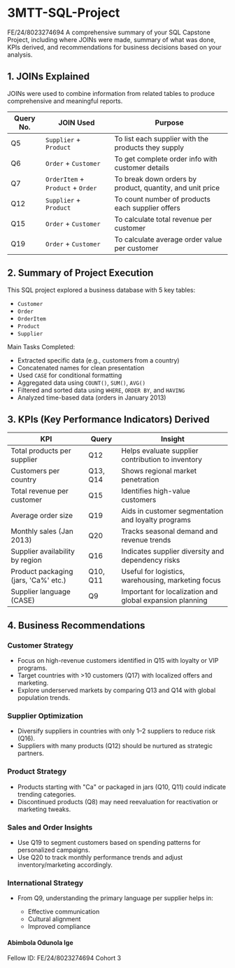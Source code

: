 # 3MTT-SQL-Project
FE/24/8023274694
A  comprehensive summary of your SQL Capstone Project, including where JOINs were made, summary of what was done, KPIs derived, and recommendations for business decisions based on your analysis.

## 1. JOINs Explained

JOINs were used to combine information from related tables to produce comprehensive and meaningful reports.

| **Query No.** | **JOIN Used**                     | **Purpose**                                               |
| ------------- | --------------------------------- | --------------------------------------------------------- |
| Q5            | `Supplier` + `Product`            | To list each supplier with the products they supply       |
| Q6            | `Order` + `Customer`              | To get complete order info with customer details          |
| Q7            | `OrderItem` + `Product` + `Order` | To break down orders by product, quantity, and unit price |
| Q12           | `Supplier` + `Product`            | To count number of products each supplier offers          |
| Q15           | `Order` + `Customer`              | To calculate total revenue per customer                   |
| Q19           | `Order` + `Customer`              | To calculate average order value per customer             |


## 2. Summary of Project Execution

This SQL project explored a business database with 5 key tables:

* `Customer`
* `Order`
* `OrderItem`
* `Product`
* `Supplier`

Main Tasks Completed:

* Extracted specific data (e.g., customers from a country)
* Concatenated names for clean presentation
* Used `CASE` for conditional formatting
* Aggregated data using `COUNT()`, `SUM()`, `AVG()`
* Filtered and sorted data using `WHERE`, `ORDER BY`, and `HAVING`
* Analyzed time-based data (orders in January 2013)

## 3. KPIs (Key Performance Indicators) Derived

|   KPI                                   |   Query   |   Insight                                                |
| --------------------------------------- | --------- | -------------------------------------------------------- |
|    Total products per supplier          | Q12       | Helps evaluate supplier contribution to inventory        |
|    Customers per country                | Q13, Q14  | Shows regional market penetration                        |
|    Total revenue per customer           | Q15       | Identifies high-value customers                          |
|    Average order size                   | Q19       | Aids in customer segmentation and loyalty programs       |
|    Monthly sales (Jan 2013)             | Q20       | Tracks seasonal demand and revenue trends                |
|    Supplier availability by region      | Q16       | Indicates supplier diversity and dependency risks        |
|    Product packaging (jars, 'Ca%' etc.) | Q10, Q11  | Useful for logistics, warehousing, marketing focus       |
|    Supplier language (CASE)             | Q9        | Important for localization and global expansion planning |


## 4. Business Recommendations

### Customer Strategy

* Focus on high-revenue customers identified in Q15 with loyalty or VIP programs.
* Target countries with >10 customers (Q17) with localized offers and marketing.
* Explore underserved markets by comparing Q13 and Q14 with global population trends.

### Supplier Optimization

* Diversify suppliers in countries with only 1–2 suppliers to reduce risk (Q16).
* Suppliers with many products (Q12) should be nurtured as strategic partners.

### Product Strategy

* Products starting with "Ca" or packaged in jars (Q10, Q11) could indicate trending categories.
* Discontinued products (Q8) may need reevaluation for reactivation or marketing tweaks.

### Sales and Order Insights

* Use Q19 to segment customers based on spending patterns for personalized campaigns.
* Use Q20 to track monthly performance trends and adjust inventory/marketing accordingly.

### International Strategy

* From Q9, understanding the primary language per supplier helps in:

  * Effective communication
  * Cultural alignment
  * Improved compliance

#### Abimbola Odunola Ige
Fellow ID: FE/24/8023274694
Cohort 3

